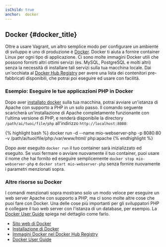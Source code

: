 ```yaml
---
isChild: true
anchor:  docker
---
```


## Docker {#docker_title}

Oltre a usare Vagrant, un altro semplice modo per configurare un ambiente di
sviluppo e uno di produzione è [Docker][docker]. Docker ti aiuta a fornire
container Linux per ogni tipo di applicazione. Ci sono molte immagini Docker
utili che possono fornirti altri ottimi servizi (es. MySQL, PostgreSQL e molti
altri) senza la necessità di installare tali servizi sulla tua macchina locale.
Dai un'occhiata al [Docker Hub Registry][docker-hub] per avere una lista dei
contenitori pre-fabbricati disponibili, che potrai poi eseguire ed usare con
facilità.

### Esempio: Eseguire le tue applicazioni PHP in Docker

Dopo aver [installato docker][docker-install] sulla tua macchina, potrai avviare
un'istanza di Apache con supporto a PHP in un solo passo. Il comando seguente
scaricherà un'installazione di Apache completamente funzionante con l'ultima
versione di PHP, e renderà disponibile la directory `/path/ai/tuoi/file/php`
all'indirizzo `http://localhost:8080`:

{% highlight bash %}
docker run -d --name mio-webserver-php -p 8080:80 -v /path/ai/tuoi/file/php:/var/www/html/ php:apache
{% endhighlight %}

Dopo aver eseguito `docker run` il tuo container sarà inizializzato ed eseguito.
Se vuoi fermare o avviare nuovamente il tuo container, puoi usare il nome che
hai fornito ed eseguire semplicemente `docker stop mio-webserver-php` e
`docker start mio-webserver-php` senza fornire nuovamente i parametri menzionati
sopra.

### Altre risorse su Docker

I comandi menzionati sopra mostrano solo un modo veloce per eseguire un web
server Apache con supporto a PHP, ma ci sono molte altre cose che puoi fare con
Docker. Una delle cose più importanti per gli sviluppatori PHP è collegare il
tuo web server con l'istanza di un database, per esempio. La
[Docker User Guide][docker-doc] spiega nel dettaglio come farlo.

* [Sito web di Docker][docker]
* [Installazione di Docker][docker-install]
* [Immagini Docker nel Docker Hub Registry][docker-hub]
* [Docker User Guide][docker-doc]

[docker]: http://docker.com/
[docker-hub]: https://registry.hub.docker.com/
[docker-install]: https://docs.docker.com/installation/
[docker-doc]: https://docs.docker.com/userguide/
